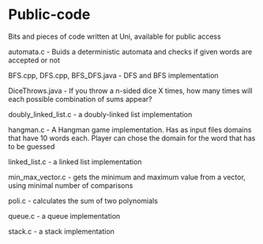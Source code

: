 Public-code
===========

Bits and pieces of code written at Uni, available for public access

automata.c - Buids a deterministic automata and checks if given words are accepted or not

BFS.cpp, DFS.cpp, BFS_DFS.java - DFS and BFS implementation

DiceThrows.java - If you throw a n-sided dice X times, how many times will each possible combination of sums appear?

doubly_linked_list.c - a doubly-linked list implementation

hangman.c - A Hangman game implementation. Has as input files domains that have 10 words each. Player can chose the domain for the word that has to be guessed

linked_list.c - a linked list implementation

min_max_vector.c - gets the minimum and maximum value from a vector, using minimal number of comparisons

poli.c - calculates the sum of two polynomials

queue.c - a queue implementation

stack.c - a stack implementation